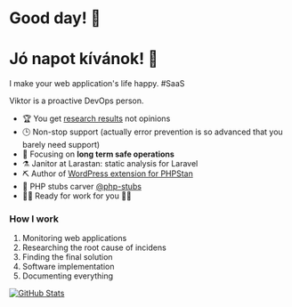 # Good day! 👋

# Jó napot kívánok! 👋

I make your web application's life happy. #SaaS

Viktor is a proactive DevOps person.

- 🏆 You get [research results](https://github.com/szepeviktor/debian-server-tools#readme) not opinions
- 🕒 Non-stop support (actually error prevention is so advanced that you barely need support)
- 🎯 Focusing on **long term safe operations**
- ⚗️ Janitor at Larastan: static analysis for Laravel
- ⛏️ Author of [WordPress extension for PHPStan](https://packagist.org/packages/szepeviktor/phpstan-wordpress/stats)
- 🌳 PHP stubs carver [@php-stubs](https://github.com/php-stubs/)
- 🏃‍♂️ Ready for work for you 🏃‍♂️

### How I work

1. Monitoring web applications
2. Researching the root cause of incidens
3. Finding the final solution
4. Software implementation
5. Documenting everything

[![GitHub Stats](https://github-readme-stats.vercel.app/api?username=szepeviktor)](https://github.com/pulls?q=author%3Aszepeviktor+sort%3Aupdated-desc)
